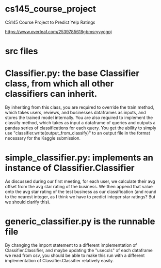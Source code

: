 # cs145_course_project
CS145 Course Project to Predict Yelp Ratings

https://www.overleaf.com/2539785618gbmsryyycgpj

# src files
# Classifier.py: the base Classifier class, from which all other classifiers can inherit. 
By inheriting from this class, you are required to override the train method, which takes users, reviews, and businesses dataframes as inputs, and stores the trained model internally. You are also required to implement the classify method, which takes as input a dataframe of queries and outputs a pandas series of classifications for each query. You get the ability to simply use "classifier.write(output_from_classify)" to an output file in the format necessary for the Kaggle submission.

# simple_classifier.py: implements an instance of Classifier.Classifier
As discussed during our first meeting, for each user, we calculate their avg offset from the avg star rating of the business. We then append that value onto the avg star rating of the test business as our classification (and round to the nearest integer, as I think we have to predict integer star ratings? But we should clarify this).

# generic_classifier.py is the runnable file
By changing the import statement to a different implementation of Classifier.Classifier, and maybe updating the "usecols" of each dataframe we read from csv, you should be able to make this run with a different implementation of Classifier.Classifier relatively easily.